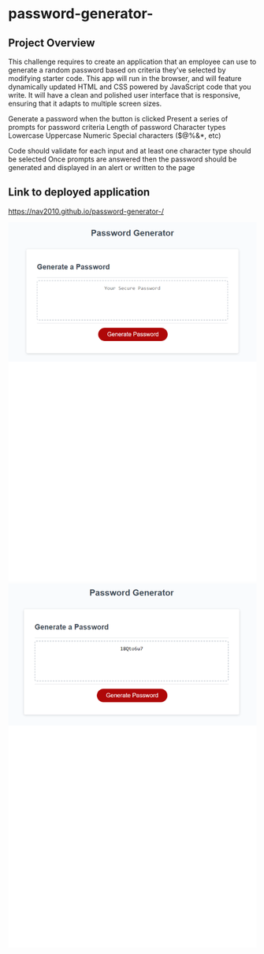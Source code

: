 # password-generator-

## Project Overview
This  challenge requires  to create an application that an employee can use to generate a random password based on criteria they’ve selected by modifying starter code. This app will run in the browser, and will feature dynamically updated HTML and CSS powered by JavaScript code that you write. It will have a clean and polished user interface that is responsive, ensuring that it adapts to multiple screen sizes.

 Generate a password when the button is clicked
 Present a series of prompts for password criteria
 Length of password
 Character types
Lowercase
 Uppercase
Numeric
Special characters ($@%&*, etc)


 Code should validate for each input and at least one character type should be selected Once prompts are answered then the password should be generated and displayed in an alert or written to the page


 ## Link to deployed application
 
  https://nav2010.github.io/password-generator-/

 ![App Screenshots of Deployed Application](/images/empty.png)
  ![App Screenshots of Deployed Application](/images/after.png)